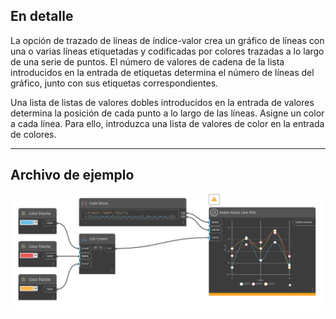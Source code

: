 ## En detalle

La opción de trazado de líneas de índice-valor crea un gráfico de líneas con una o varias líneas etiquetadas y codificadas por colores trazadas a lo largo de una serie de puntos. El número de valores de cadena de la lista introducidos en la entrada de etiquetas determina el número de líneas del gráfico, junto con sus etiquetas correspondientes.

Una lista de listas de valores dobles introducidos en la entrada de valores determina la posición de cada punto a lo largo de las líneas. Asigne un color a cada línea. Para ello, introduzca una lista de valores de color en la entrada de colores.
___
## Archivo de ejemplo

![Index-Value Line Plot](./CoreNodeModelsWpf.Charts.BasicLineChartNodeModel_img.jpg)

